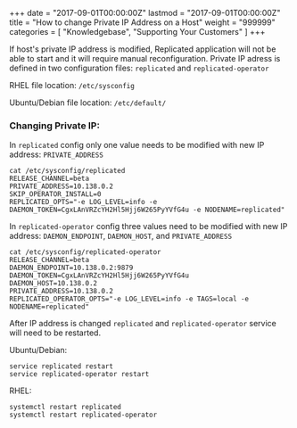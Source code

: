 +++
date = "2017-09-01T00:00:00Z"
lastmod = "2017-09-01T00:00:00Z"
title = "How to change Private IP Address on a Host"
weight = "999999"
categories = [ "Knowledgebase", "Supporting Your Customers" ]
+++

If host's private IP address is modified, Replicated application will not be able to start and it will require manual reconfiguration.
Private IP adress is defined in two configuration files: `replicated` and `replicated-operator`

RHEL file location: `/etc/sysconfig` 

Ubuntu/Debian file location: `/etc/default/`

### Changing Private IP:

In `replicated` config only one value needs to be modified with new IP address: `PRIVATE_ADDRESS`

```shell
cat /etc/sysconfig/replicated
RELEASE_CHANNEL=beta
PRIVATE_ADDRESS=10.138.0.2
SKIP_OPERATOR_INSTALL=0
REPLICATED_OPTS="-e LOG_LEVEL=info -e DAEMON_TOKEN=CgxLAnVRZcYH2Hl5Hjj6W265PyYVfG4u -e NODENAME=replicated"
```

In `replicated-operator` config three values need to be modified with new IP address: `DAEMON_ENDPOINT`, `DAEMON_HOST`, and `PRIVATE_ADDRESS`

```shell
cat /etc/sysconfig/replicated-operator
RELEASE_CHANNEL=beta
DAEMON_ENDPOINT=10.138.0.2:9879
DAEMON_TOKEN=CgxLAnVRZcYH2Hl5Hjj6W265PyYVfG4u
DAEMON_HOST=10.138.0.2
PRIVATE_ADDRESS=10.138.0.2
REPLICATED_OPERATOR_OPTS="-e LOG_LEVEL=info -e TAGS=local -e NODENAME=replicated"
```

After IP address is changed `replicated` and `replicated-operator` service will need to be restarted.

Ubuntu/Debian:
```shell
service replicated restart
service replicated-operator restart
```

RHEL:
```shell
systemctl restart replicated
systemctl restart replicated-operator
```
